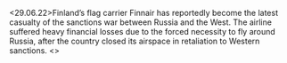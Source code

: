 <29.06.22>Finland’s flag carrier Finnair has reportedly become the latest casualty of the sanctions war between Russia and the West. The airline suffered heavy financial losses due to the forced necessity to fly around Russia, after the country closed its airspace in retaliation to Western sanctions.
<>


